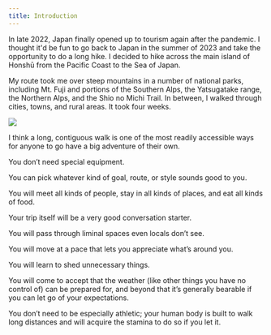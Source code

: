 ```yaml
---
title: Introduction
---
```


In late 2022, Japan finally opened up to tourism again after the pandemic. I thought it'd be fun to go back to Japan in the summer of 2023 and take the opportunity to do a long hike. I decided to hike across the main island of Honshū from the Pacific Coast to the Sea of Japan.

My route took me over steep mountains in a number of national parks, including Mt. Fuji and portions of the Southern Alps, the Yatsugatake range, the Northern Alps, and the Shio no Michi Trail. In between, I walked through cities, towns, and rural areas. It took four weeks.

![](./images/map.jpg)

I think a long, contiguous walk is one of the most readily accessible ways for anyone to go have a big adventure of their own.

You don’t need special equipment.

You can pick whatever kind of goal, route, or style sounds good to you.

You will meet all kinds of people, stay in all kinds of places, and eat all kinds of food.

Your trip itself will be a very good conversation starter.

You will pass through liminal spaces even locals don’t see.

You will move at a pace that lets you appreciate what’s around you.

You will learn to shed unnecessary things.

You will come to accept that the weather (like other things you have no control of) can be prepared for, and beyond that it’s generally bearable if you can let go of your expectations.

You don’t need to be especially athletic; your human body is built to walk long distances and will acquire the stamina to do so if you let it.
